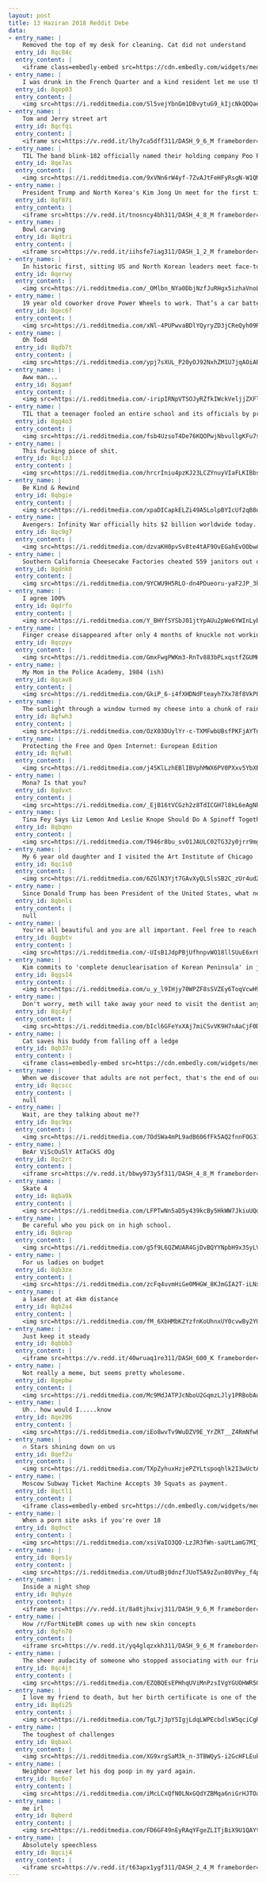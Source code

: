 ```yaml
---
layout: post
title: 13 Haziran 2018 Reddit Debe
data:
- entry_name: |
    Removed the top of my desk for cleaning. Cat did not understand
  entry_id: 8qc84c
  entry_content: |
    <iframe class=embedly-embed src=https://cdn.embedly.com/widgets/media.html?src=https%3A%2F%2Fgfycat.com%2Fifr%2FObviousShockingBronco&url=https%3A%2F%2Fgfycat.com%2FObviousShockingBronco&image=https%3A%2F%2Fthumbs.gfycat.com%2FObviousShockingBronco-size_restricted.gif&key=522baf40bd3911e08d854040d3dc5c07&type=text%2Fhtml&schema=gfycat width=600 height=338 scrolling=no frameborder=0 allowfullscreen></iframe>
- entry_name: |
    I was drunk in the French Quarter and a kind resident let me use their bathroom. I thought this cat was fake until it turned its head to watch me pee.
  entry_id: 8qep03
  entry_content: |
    <img src=https://i.redditmedia.com/Sl5vejYbnGm1DBvytuG9_kIjcNkQDQaeL4LJFusMDLI.jpg?s=ca8dc376ef8c011c000cab77e1b57bf9 frameborder=0>
- entry_name: |
    Tom and Jerry street art
  entry_id: 8qcfqi
  entry_content: |
    <iframe src=https://v.redd.it/lhy7ca5dff311/DASH_9_6_M frameborder=0></iframe>
- entry_name: |
    TIL The band blink-182 officially named their holding company Poo Poo Butt Inc. We did it because it was the most immature, dumbest thing ever, DeLonge said. We thought it would be funny to have our accountants, managers and attorneys having to say that over the phone every day.”
  entry_id: 8qe7as
  entry_content: |
    <img src=https://i.redditmedia.com/9xVNn6rW4yf-7ZvAJtFeHFyRsgN-W1QN1T8CjnGUdf4.jpg?s=8efd14808416ddcb43096f0fcfde23e8 frameborder=0>
- entry_name: |
    President Trump and North Korea's Kim Jong Un meet for the first time
  entry_id: 8qf87i
  entry_content: |
    <iframe src=https://v.redd.it/tnosncy4bh311/DASH_4_8_M frameborder=0></iframe>
- entry_name: |
    Bowl carving
  entry_id: 8qdtri
  entry_content: |
    <iframe src=https://v.redd.it/iihsfe7iag311/DASH_1_2_M frameborder=0></iframe>
- entry_name: |
    In historic first, sitting US and North Korean leaders meet face-to-face
  entry_id: 8qerwy
  entry_content: |
    <img src=https://i.redditmedia.com/_OMlbn_NYa0DbjNzfJuRHgx5izhaVnoL4m5O3CdRjMY.jpg?s=f15b5f6f76f371cca5734da901a38bd0 frameborder=0>
- entry_name: |
    19 year old coworker drove Power Wheels to work. That’s a car battery on the hood.
  entry_id: 8qec6f
  entry_content: |
    <img src=https://i.redditmedia.com/xNl-4PUPwvaBDlYQyryZD3jCReQyh09R0Azt_PW7Hbo.jpg?s=c1ea5d609273f319f681f62d9884b6c4 frameborder=0>
- entry_name: |
    Oh Todd
  entry_id: 8qdb7t
  entry_content: |
    <img src=https://i.redditmedia.com/ypj7sXUL_P20yOJ92NxhZM1U7jqAOiAPam7_9c5r3dA.jpg?s=7ffa336f575544e450652f9bc923bf59 frameborder=0>
- entry_name: |
    Aww man...
  entry_id: 8qgamf
  entry_content: |
    <img src=https://i.redditmedia.com/-iripIRNpVTSOJyRZfkIWckVeljjZXFlPWxpIHErBSY.jpg?s=7d0c3d5b198898cf74bf520a7f4c2214 frameborder=0>
- entry_name: |
    TIL that a teenager fooled an entire school and its officials by pretending to be the State Senator. He was chauffeured, given a tour, and spoke to the high school students about being involved in politics. They only found out when the real Senator showed up the next month.
  entry_id: 8qg4o3
  entry_content: |
    <img src=https://i.redditmedia.com/fsb4UzsoT4De76KQOPwjNbvullgKFu7s3dzwYLBB0cI.jpg?s=f6918fd79b8a92d4414861e550d7d630 frameborder=0>
- entry_name: |
    This fucking piece of shit.
  entry_id: 8qclz3
  entry_content: |
    <img src=https://i.redditmedia.com/hrcrIniu4pzKJ23LCZYnuyVIaFLKIBbsMq6xPGVgwPs.jpg?s=8ef5e9e750382f902340c40a79241cb4 frameborder=0>
- entry_name: |
    Be Kind & Rewind
  entry_id: 8qbgie
  entry_content: |
    <img src=https://i.redditmedia.com/xpaDICapkELZi49A5LolpBYIcUf2qB8oMBoBOM0NcKE.jpg?s=911483b67bf5b4fdef5449296d6d062a frameborder=0>
- entry_name: |
    Avengers: Infinity War officially hits $2 billion worldwide today.
  entry_id: 8qc9g7
  entry_content: |
    <img src=https://i.redditmedia.com/dzvaKH0pvSv8te4tAF9OvEGahEvOObwACg0S1rOn768.jpg?s=3b1410af0ba67b40237145fc1619dd48 frameborder=0>
- entry_name: |
    Southern California Cheesecake Factories cheated 559 janitors out of $4.57 million in wages, labor commissioner charges
  entry_id: 8qdnk0
  entry_content: |
    <img src=https://i.redditmedia.com/9YCWU9H5RLO-dn4PDueoru-yaF2JP_3kQ_q_34k662w.jpg?s=46174bd8787673b123fd949fcc999403 frameborder=0>
- entry_name: |
    I agree 100%
  entry_id: 8qdrfo
  entry_content: |
    <img src=https://i.redditmedia.com/Y_BHYfSYSbJ01jtYpAUu2pWe6YWInLyb_Gfg8Maoxzw.jpg?s=589b49db173996e7db54d5f0141e7e1c frameborder=0>
- entry_name: |
    Finger crease disappeared after only 4 months of knuckle not working
  entry_id: 8qcpyv
  entry_content: |
    <img src=https://i.redditmedia.com/GmxFwgPWKm3-RnTv883bPLxqstfZGUMH8pwdVd7tNlE.jpg?s=d15d2abc686c438896fe92d55905697d frameborder=0>
- entry_name: |
    My Mom in the Police Academy, 1984 (ish)
  entry_id: 8qcav8
  entry_content: |
    <img src=https://i.redditmedia.com/GkiP_6-i4fXHDNdFteayh7Xx78f8VkP8se0J5BfrXrk.jpg?s=173ab82f20b7c46e1a197f485b7842dd frameborder=0>
- entry_name: |
    The sunlight through a window turned my cheese into a chunk of rainbow.
  entry_id: 8qfwh3
  entry_content: |
    <img src=https://i.redditmedia.com/OzX03DUylYr-c-TXMFwbUBsfPKFjAYTnqW1loHbhU1s.jpg?s=bdb542e7f01a7d4dfd9ac84321e5d443 frameborder=0>
- entry_name: |
    Protecting the Free and Open Internet: European Edition
  entry_id: 8qfw8l
  entry_content: |
    <img src=https://i.redditmedia.com/j4SKlLzhEBlIBVphMWX6PV0PXxv5YbXEMGHXcypbhtg.jpg?s=0b695a1b353e1cc40812d8f2d94a94a1 frameborder=0>
- entry_name: |
    Mona? Is that you?
  entry_id: 8qdvxt
  entry_content: |
    <img src=https://i.redditmedia.com/_EjB16tVCGzh2z8TdICGH7l8kL6eAgNkQd9hsutdL8Q.jpg?s=19c6a3dd93a1427ae3127389f0182d0c frameborder=0>
- entry_name: |
    Tina Fey Says Liz Lemon And Leslie Knope Should Do A Spinoff Together
  entry_id: 8qbqmn
  entry_content: |
    <img src=https://i.redditmedia.com/T946r8bu_svO1JAULC02TG32y0jrr9mgSWY7UaQCQGo.jpg?s=64e63cd82cdee527b78368b4274b9aad frameborder=0>
- entry_name: |
    My 6 year old daughter and I visited the Art Institute of Chicago
  entry_id: 8qc1s0
  entry_content: |
    <img src=https://i.redditmedia.com/6ZGlN3Yjt7GAvXyQLSlsSB2C_zUr4ud2l34Kkw6LGr0.jpg?s=3d33ff2b448b0d198fcbedf4fc739a14 frameborder=0>
- entry_name: |
    Since Donald Trump has been President of the United States, what negative impacts has him being president caused you personally?
  entry_id: 8qbnls
  entry_content: |
    null
- entry_name: |
    You're all beautiful and you are all important. Feel free to reach out to me if you need someone
  entry_id: 8qgbtv
  entry_content: |
    <img src=https://i.redditmedia.com/-UIsB1JdpPBjUfhnpvWO18llSUuE6xr0HjlCuEUL3M0.jpg?s=99aab747cf966015a1fb89c1f462e55c frameborder=0>
- entry_name: |
    Kim commits to 'complete denuclearisation of Korean Peninsula' in joint text
  entry_id: 8qgs14
  entry_content: |
    <img src=https://i.redditmedia.com/u_y_l9IHjy70WPZF8sSVZEy6ToqVcwH9kU67Px7BzIs.jpg?s=2aa97ba585ef06fae434b9a8c189e21f frameborder=0>
- entry_name: |
    Don't worry, meth will take away your need to visit the dentist anyways.
  entry_id: 8qc4yf
  entry_content: |
    <img src=https://i.redditmedia.com/bIcl6GFeYxXAj7miCSvVK9H7nAaCjF0DPSDvNzbuxto.jpg?s=1005007f8acc28d7c65dfe4e4ab19940 frameborder=0>
- entry_name: |
    Cat saves his buddy from falling off a ledge
  entry_id: 8qb37o
  entry_content: |
    <iframe class=embedly-embed src=https://cdn.embedly.com/widgets/media.html?src=https%3A%2F%2Fgfycat.com%2Fifr%2FThoroughExemplaryGreatdane&url=https%3A%2F%2Fgfycat.com%2FThoroughExemplaryGreatdane&image=https%3A%2F%2Fthumbs.gfycat.com%2FThoroughExemplaryGreatdane-size_restricted.gif&key=522baf40bd3911e08d854040d3dc5c07&type=text%2Fhtml&schema=gfycat width=480 height=480 scrolling=no frameborder=0 allowfullscreen></iframe>
- entry_name: |
    When we discover that adults are not perfect, that's the end of our childhood. When we forgive them for it, that's the end of our adolescence.
  entry_id: 8qcscc
  entry_content: |
    null
- entry_name: |
    Wait, are they talking about me??
  entry_id: 8qc9qx
  entry_content: |
    <img src=https://i.redditmedia.com/7OdSWa4mPL9adB606fFk5AQ2fnnFOG31f5NRqg85Blg.jpg?s=ab986de13728b2a6b35e36bf4a958380 frameborder=0>
- entry_name: |
    BeAr ViScOuSlY AtTaCkS dOg
  entry_id: 8qc2rt
  entry_content: |
    <iframe src=https://v.redd.it/bbwy973y5f311/DASH_4_8_M frameborder=0></iframe>
- entry_name: |
    Skate 4
  entry_id: 8qba9k
  entry_content: |
    <img src=https://i.redditmedia.com/LFPTwNn5aD5y439kcBy5HkWW7JkiuUQdmmosDZoL8nM.png?s=edf8d300a1de81153fda7a2785c36c08 frameborder=0>
- entry_name: |
    Be careful who you pick on in high school.
  entry_id: 8qbrop
  entry_content: |
    <img src=https://i.redditmedia.com/g5f9L6QZWUAR4GjDvBQYYNpbH9x3SyLVqketVLTqzZA.jpg?s=2bd6859c4d482e42f8d39741ca73c676 frameborder=0>
- entry_name: |
    For us ladies on budget
  entry_id: 8qb3ze
  entry_content: |
    <img src=https://i.redditmedia.com/zcFq4uvmHiGe0MHGW_8KJmGIA2T-iLNxy77QEsZA83s.jpg?s=813d5480b4490326e1f062aece82c044 frameborder=0>
- entry_name: |
    a laser dot at 4km distance
  entry_id: 8qb2a4
  entry_content: |
    <img src=https://i.redditmedia.com/fM_6XbHMbKZYzfnKoUhnxUY0cvwBy2YOfkH8uA3FwJ0.jpg?s=1fb34c3d5a8e99b75b45718f1b51e2f6 frameborder=0>
- entry_name: |
    Just keep it steady
  entry_id: 8qbbb3
  entry_content: |
    <iframe src=https://v.redd.it/40wruaq1re311/DASH_600_K frameborder=0></iframe>
- entry_name: |
    Not really a meme, but seems pretty wholesome.
  entry_id: 8qepbw
  entry_content: |
    <img src=https://i.redditmedia.com/Mc9MdJATPJcNboU2GqmzLJly1PRBobAuD7uk6m53M4Q.png?s=b84bfd231d5b2881b77cfeaa50f94c56 frameborder=0>
- entry_name: |
    Uh.. how would I.....know
  entry_id: 8qe206
  entry_content: |
    <img src=https://i.redditmedia.com/iEo8wvTv9WuDZV9E_YrZRT__Z4RmNfwEy0DYJanmapg.jpg?s=a9543f589de3cb662148c06c1e94ab80 frameborder=0>
- entry_name: |
    🔥 Stars shining down on us
  entry_id: 8qef2u
  entry_content: |
    <img src=https://i.redditmedia.com/TXpZyhuxHzjePZYLtspoqhlk2I3wUctA2-YD-f7-94s.jpg?s=3d10ceca5ab566eb483df9c0badecc44 frameborder=0>
- entry_name: |
    Moscow Subway Ticket Machine Accepts 30 Squats as payment.
  entry_id: 8qctl1
  entry_content: |
    <iframe class=embedly-embed src=https://cdn.embedly.com/widgets/media.html?src=https%3A%2F%2Fgfycat.com%2Fifr%2FCreamyFelineAustralianfreshwatercrocodile&url=https%3A%2F%2Fgfycat.com%2FCreamyFelineAustralianfreshwatercrocodile&image=https%3A%2F%2Fthumbs.gfycat.com%2FCreamyFelineAustralianfreshwatercrocodile-size_restricted.gif&key=2aa3c4d5f3de4f5b9120b660ad850dc9&type=text%2Fhtml&schema=gfycat width=600 height=338 scrolling=no frameborder=0 allowfullscreen></iframe>
- entry_name: |
    When a porn site asks if you're over 18
  entry_id: 8qdnct
  entry_content: |
    <img src=https://i.redditmedia.com/xsiVaIO3QO-LzJR3fWn-saUtLamG7MIjkuzTTXNYVHA.png?s=5f297bfc3002330c06981106bf4b4b0c frameborder=0>
- entry_name: |
  entry_id: 8qes1y
  entry_content: |
    <img src=https://i.redditmedia.com/UtudBj0dnzfJUoT5A9zZun80VPey_f4pUi5jeGMZV5o.jpg?s=4108ca6d6e0e20a5157699331e15f7e0 frameborder=0>
- entry_name: |
    Inside a night shop
  entry_id: 8qhyze
  entry_content: |
    <iframe src=https://v.redd.it/8a8tjhxivj311/DASH_9_6_M frameborder=0></iframe>
- entry_name: |
    How /r/FortNiteBR comes up with new skin concepts
  entry_id: 8qfn70
  entry_content: |
    <iframe src=https://v.redd.it/yq4glqzxkh311/DASH_9_6_M frameborder=0></iframe>
- entry_name: |
    The sheer audacity of someone who stopped associating with our friend circle to pursue a richer life.
  entry_id: 8qc4jt
  entry_content: |
    <img src=https://i.redditmedia.com/EZQBQEsEPHhqUViMnPzsIVgYGUOHWR5OONOOaB_YhwY.png?s=506131ca3ec8e84d920fc99d84f2f373 frameborder=0>
- entry_name: |
    I love my friend to death, but her birth certificate is one of the most trashy and hilarious things I’ve seen. (I did get permission to share)
  entry_id: 8qdi25
  entry_content: |
    <img src=https://i.redditmedia.com/TgL7j3pY5IgjLdqLWPEcbdlsW5qciCgRQ7SC_4sehLs.jpg?s=92f053067211fcfe5590fec090b82220 frameborder=0>
- entry_name: |
    The toughest of challenges
  entry_id: 8qbaxl
  entry_content: |
    <img src=https://i.redditmedia.com/XG9xrgSaM3k_n-3TBWQyS-i2GcHFLEukWXDG0VtAQBI.jpg?s=2da4faa433efcd5605079f380ff268ec frameborder=0>
- entry_name: |
    Neighbor never let his dog poop in my yard again.
  entry_id: 8qc6o7
  entry_content: |
    <img src=https://i.redditmedia.com/iMcLCxQfN0LNxGQdYZBMqa6niGrHJTOaXfoT-UEnnuA.jpg?s=a871e9d4562e5ff9c3f61e3a9a21b2c7 frameborder=0>
- entry_name: |
    me irl
  entry_id: 8qberd
  entry_content: |
    <img src=https://i.redditmedia.com/FD6GF49nEyRAqYFgeZLITjBiX9U1QAYtEFwbG9QVQ-w.jpg?s=4f984667decb4fe3c76b38682134ef79 frameborder=0>
- entry_name: |
    Absolutely speechless
  entry_id: 8qcij4
  entry_content: |
    <iframe src=https://v.redd.it/t63apx1ygf311/DASH_2_4_M frameborder=0></iframe>
---
```

